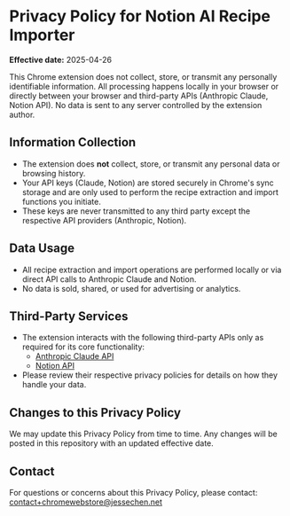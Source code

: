 # Privacy Policy for Notion AI Recipe Importer

**Effective date:** 2025-04-26

This Chrome extension does not collect, store, or transmit any personally identifiable information. All processing happens locally in your browser or directly between your browser and third-party APIs (Anthropic Claude, Notion API). No data is sent to any server controlled by the extension author.

## Information Collection

- The extension does **not** collect, store, or transmit any personal data or browsing history.
- Your API keys (Claude, Notion) are stored securely in Chrome's sync storage and are only used to perform the recipe extraction and import functions you initiate.
- These keys are never transmitted to any third party except the respective API providers (Anthropic, Notion).

## Data Usage

- All recipe extraction and import operations are performed locally or via direct API calls to Anthropic Claude and Notion.
- No data is sold, shared, or used for advertising or analytics.

## Third-Party Services

- The extension interacts with the following third-party APIs only as required for its core functionality:
  - [Anthropic Claude API](https://www.anthropic.com/)
  - [Notion API](https://developers.notion.com/)
- Please review their respective privacy policies for details on how they handle your data.

## Changes to this Privacy Policy

We may update this Privacy Policy from time to time. Any changes will be posted in this repository with an updated effective date.

## Contact

For questions or concerns about this Privacy Policy, please contact: contact+chromewebstore@jessechen.net
